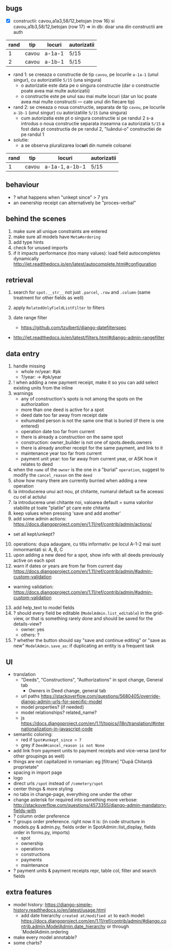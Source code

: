 ## bugs

- [x] constructii: cavou,a1a3,58/12,betojan (row 16) si cavou,a1b3,58/12,betojan (row 17) => in db: doar una din constructii are auth

| rand | tip   | locuri | autorizatii |
| ---- | ----- | ------ | ----------- |
| 1    | cavou | a-1a-1 | 5/15        |
| 2    | cavou | a-1b-1 | 5/15        |

- rand 1: se creeaza o constructie de tip `cavou`, pe locurile `a-1a-1` (unul singur), cu autorizatiile `5/15` (una singura)
  - o autorizatie este data pe o singura constructie (dar o constructie poate avea mai multe autorizatii)
  - o constructie este pe unul sau mai multe locuri (dar un loc poate avea mai multe constructii — cate unul din fiecare tip)
- rand 2: se creeaza o noua constructie, separata de tip `cavou`, pe locurile `a-1b-1` (unul singur) cu autorizatiile `5/15` (una singura)
  - cum autorizatia este pt o singura constructie si pe randul 2 s-a introdus o noua constructie separata inseamna ca autorizatia `5/15` a fost data pt constructia de pe randul 2, "luândui-o" constructiei de pe randul 1
- solutie:
  - a se observa pluralizarea loc**uri** din numele coloanei

| rand | tip   | locuri         | autorizatii |
| ---- | ----- | -------------- | ----------- |
| 1    | cavou | a-1a-1, a-1b-1 | 5/15        |



## behaviour

- ? what happens when "unkept since" > 7 yrs
- an ownership receipt can alternatively be "proces-verbal"





## behind the scenes

1. make sure all unique constraints are entered
2. make sure all models have `Meta#ordering` 
3. add type hints
4. check for unused imports
5. if it impacts performance (too many values): load field autocompletes dynamically http://jet.readthedocs.io/en/latest/autocomplete.html#configuration





## retrieval

1. search for `spot.__str__` not just `.parcel`, `.row` and `.column` (same treatment for other fields as well)

2. apply `RelatedOnlyFieldListFilter` to filters

3. date range filter 

   - https://github.com/tzulberti/django-datefilterspec


- http://jet.readthedocs.io/en/latest/filters.html#django-admin-rangefilter





## data entry

1. handle missing
   - whole nr/year: #pk
   - ?/year: -> #pk/year
2. ! when adding a new payment receipt, make it so you can add select existing units from the inline
3. warnings
   - any of construction's spots is not among the spots on the authorization
   - more than one deed is active for a spot
   - deed date too far away from receipt date
   - exhumated person is not the same one that is buried (if there is one entered)
   - operation date too far from current
   - there is already a construction on the same spot
   - construction: owner_builder is not one of spots.deeds.owners
   - there is already another receipt for the same payment, and link to it
   - maintenance year too far from current
   - payment unit year: too far away from current year, or ASK how it relates to deed
4. when the `name` of the `owner` is the one in a "burial" `operation`, suggest to modify the `cancel_reason` on the `deed`
5. show how many there are currently burried when adding a new operation
6. la introducerea unui act nou, pt chitante, numarul default sa fie aceeasi cu cel al actului
7. la introducerea unei chitante noi, valoarea default = suma valorilor stabilite pt toate "platile" pt care este chitanta
8. keep values when pressing 'save and add another'
9. add some admin actions: https://docs.djangoproject.com/en/1.11/ref/contrib/admin/actions/
  - set all kept/unkept?
10. operations: dupa adaugare, cu titlu informativ: pe locul A-1-2 mai sunt inmormantati si: A, B, C
11. upon adding a new deed for a spot, show info with all deeds previously active on each spot
12. warn if dates or years are from far from current day https://docs.djangoproject.com/en/1.11/ref/contrib/admin/#admin-custom-validation
   - warning validation: https://docs.djangoproject.com/en/1.11/ref/contrib/admin/#admin-custom-validation
13. add help_text to model fields
14. ? should every field be editable (`ModelAdmin.list_editable`) in the grid-view, or that is something rarely done and should be saved for the details-view?
    - owner: yes
    - others: ?
15. ? whether the button should say "save and continue editing" or "save as new" `ModelAdmin.save_as`: if duplicating an entity is a frequent task





## UI

- translation
  - "Deeds", "Constructions", "Authorizations" in spot change, General tab
    - Owners in Deed change, general tab
  - url paths https://stackoverflow.com/questions/5680405/override-django-admin-urls-for-specific-model
  - model properties? (if needed)
  - model relationships? related_name?
  - js https://docs.djangoproject.com/en/1.11/topics/i18n/translation/#internationalization-in-javascript-code
- semantic coloring:
  - red if `Spot#unkept_since > 7`
  - grey if `Deed#cancel_reason is not None`
- add link from payment units to payment receipts and vice-versa (and for other groupings as well)
- things are not capitalized in romanian: eg [filtrare] "După Chitanță proprietate"
- spacing in import page
- logo
- direct urls `/spot` instead of `/cemetery/spot`
- center things & more styling
- no tabs in change-page, everything one under the other
- change asterisk for required into something more verbose: http://stackoverflow.com/questions/4573355/django-admin-mandatory-fields-with
- ? column order preference
- ? groups order preference. right now it is: (in code structure in models.py & admin.py, fields order in SpotAdmin::list_display, fields order in forms.py, imports)
  - spot
  - ownership
  - operations
  - constructions
  - payments
  - maintenance
- ? payment units & payment receipts repr, table col, filter and search fields





## extra features

- model history: https://django-simple-history.readthedocs.io/en/latest/usage.html
  - add date hierarchy `created at/modified at` to each model: https://docs.djangoproject.com/en/1.11/ref/contrib/admin/#django.contrib.admin.ModelAdmin.date_hierarchy or through `ModelAdmin.ordering
- make every model annotable?
- some charts?